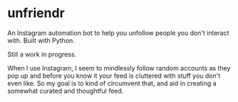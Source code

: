 # unfriendr
An Instagram automation bot to help you unfollow people you don't interact with. Built with Python.

Still a work in progress.

When I use Instagram, I seem to mindlessly follow random accounts as they pop up and before you know it your feed is cluttered with stuff you don't even like.
So my goal is to kind of circumvent that, and aid in creating a somewhat curated and thoughtful feed.
